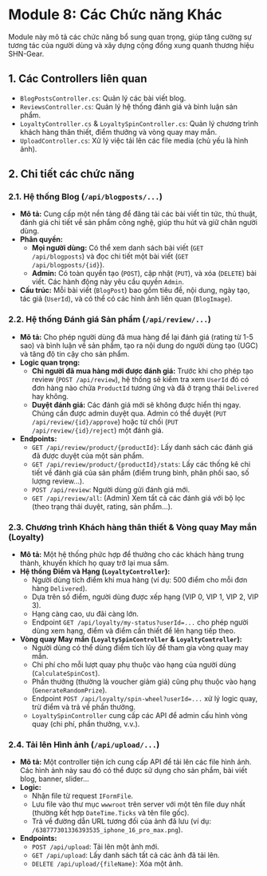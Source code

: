 # Module 8: Các Chức năng Khác

Module này mô tả các chức năng bổ sung quan trọng, giúp tăng cường sự tương tác của người dùng và xây dựng cộng đồng xung quanh thương hiệu SHN-Gear.

## 1. Các Controllers liên quan

*   `BlogPostsController.cs`: Quản lý các bài viết blog.
*   `ReviewsController.cs`: Quản lý hệ thống đánh giá và bình luận sản phẩm.
*   `LoyaltyController.cs` & `LoyaltySpinController.cs`: Quản lý chương trình khách hàng thân thiết, điểm thưởng và vòng quay may mắn.
*   `UploadController.cs`: Xử lý việc tải lên các file media (chủ yếu là hình ảnh).

## 2. Chi tiết các chức năng

### 2.1. Hệ thống Blog (`/api/blogposts/...`)

*   **Mô tả:** Cung cấp một nền tảng để đăng tải các bài viết tin tức, thủ thuật, đánh giá chi tiết về sản phẩm công nghệ, giúp thu hút và giữ chân người dùng.
*   **Phân quyền:**
    *   **Mọi người dùng:** Có thể xem danh sách bài viết (`GET /api/blogposts`) và đọc chi tiết một bài viết (`GET /api/blogposts/{id}`).
    *   **Admin:** Có toàn quyền tạo (`POST`), cập nhật (`PUT`), và xóa (`DELETE`) bài viết. Các hành động này yêu cầu quyền `Admin`.
*   **Cấu trúc:** Mỗi bài viết (`BlogPost`) bao gồm tiêu đề, nội dung, ngày tạo, tác giả (`UserId`), và có thể có các hình ảnh liên quan (`BlogImage`).

### 2.2. Hệ thống Đánh giá Sản phẩm (`/api/review/...`)

*   **Mô tả:** Cho phép người dùng đã mua hàng để lại đánh giá (rating từ 1-5 sao) và bình luận về sản phẩm, tạo ra nội dung do người dùng tạo (UGC) và tăng độ tin cậy cho sản phẩm.
*   **Logic quan trọng:**
    *   **Chỉ người đã mua hàng mới được đánh giá:** Trước khi cho phép tạo review (`POST /api/review`), hệ thống sẽ kiểm tra xem `UserId` đó có đơn hàng nào chứa `ProductId` tương ứng và đã ở trạng thái `Delivered` hay không.
    *   **Duyệt đánh giá:** Các đánh giá mới sẽ không được hiển thị ngay. Chúng cần được admin duyệt qua. Admin có thể duyệt (`PUT /api/review/{id}/approve`) hoặc từ chối (`PUT /api/review/{id}/reject`) một đánh giá.
*   **Endpoints:**
    *   `GET /api/review/product/{productId}`: Lấy danh sách các đánh giá đã được duyệt của một sản phẩm.
    *   `GET /api/review/product/{productId}/stats`: Lấy các thống kê chi tiết về đánh giá của sản phẩm (điểm trung bình, phân phối sao, số lượng review...).
    *   `POST /api/review`: Người dùng gửi đánh giá mới.
    *   `GET /api/review/all`: (Admin) Xem tất cả các đánh giá với bộ lọc (theo trạng thái duyệt, rating, sản phẩm...).

### 2.3. Chương trình Khách hàng thân thiết & Vòng quay May mắn (Loyalty)

*   **Mô tả:** Một hệ thống phức hợp để thưởng cho các khách hàng trung thành, khuyến khích họ quay trở lại mua sắm.
*   **Hệ thống Điểm và Hạng (`LoyaltyController`):**
    *   Người dùng tích điểm khi mua hàng (ví dụ: 500 điểm cho mỗi đơn hàng `Delivered`).
    *   Dựa trên số điểm, người dùng được xếp hạng (VIP 0, VIP 1, VIP 2, VIP 3).
    *   Hạng càng cao, ưu đãi càng lớn.
    *   Endpoint `GET /api/loyalty/my-status?userId=...` cho phép người dùng xem hạng, điểm và điểm cần thiết để lên hạng tiếp theo.
*   **Vòng quay May mắn (`LoyaltySpinController` & `LoyaltyController`):**
    *   Người dùng có thể dùng điểm tích lũy để tham gia vòng quay may mắn.
    *   Chi phí cho mỗi lượt quay phụ thuộc vào hạng của người dùng (`CalculateSpinCost`).
    *   Phần thưởng (thường là voucher giảm giá) cũng phụ thuộc vào hạng (`GenerateRandomPrize`).
    *   Endpoint `POST /api/loyalty/spin-wheel?userId=...` xử lý logic quay, trừ điểm và trả về phần thưởng.
    *   `LoyaltySpinController` cung cấp các API để admin cấu hình vòng quay (chi phí, phần thưởng, v.v.).

### 2.4. Tải lên Hình ảnh (`/api/upload/...`)

*   **Mô tả:** Một controller tiện ích cung cấp API để tải lên các file hình ảnh. Các hình ảnh này sau đó có thể được sử dụng cho sản phẩm, bài viết blog, banner, slider...
*   **Logic:**
    *   Nhận file từ request `IFormFile`.
    *   Lưu file vào thư mục `wwwroot` trên server với một tên file duy nhất (thường kết hợp `DateTime.Ticks` và tên file gốc).
    *   Trả về đường dẫn URL tương đối của ảnh đã lưu (ví dụ: `/638777301336393535_iphone_16_pro_max.png`).
*   **Endpoints:**
    *   `POST /api/upload`: Tải lên một ảnh mới.
    *   `GET /api/upload`: Lấy danh sách tất cả các ảnh đã tải lên.
    *   `DELETE /api/upload/{fileName}`: Xóa một ảnh.
